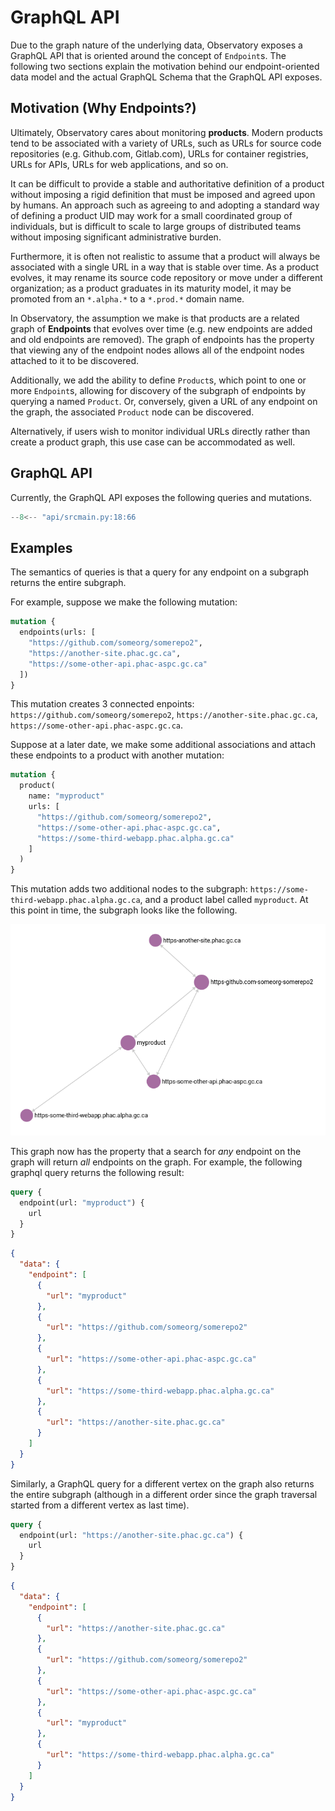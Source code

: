 # GraphQL API

Due to the graph nature of the underlying data, Observatory exposes a GraphQL API that is oriented around the concept of `Endpoint`s. The following two sections explain the motivation behind our endpoint-oriented data model and the actual GraphQL Schema that the GraphQL API exposes.

## Motivation (Why Endpoints?)

Ultimately, Observatory cares about monitoring **products**. Modern products tend to be associated with a variety of URLs, such as URLs for source code repositories (e.g. Github.com, Gitlab.com), URLs for container registries, URLs for APIs, URLs for web applications, and so on.

It can be difficult to provide a stable and authoritative definition of a product without imposing a rigid definition that must be imposed and agreed upon by humans. An approach such as agreeing to and adopting a standard way of defining a product UID may work for a small coordinated group of individuals, but is difficult to scale to large groups of distributed teams without imposing significant administrative burden.

Furthermore, it is often not realistic to assume that a product will always be associated with a single URL in a way that is stable over time. As a product evolves, it may rename its source code repository or move under a different organization; as a product graduates in its maturity model, it may be promoted from an `*.alpha.*` to a `*.prod.*` domain name.

In Observatory, the assumption we make is that products are a related graph of **Endpoints** that evolves over time (e.g. new endpoints are added and old endpoints are removed). The graph of endpoints has the property that viewing any of the endpoint nodes allows all of the endpoint nodes attached to it to be discovered.

Additionally, we add the ability to define `Product`s, which point to one or more `Endpoint`s, allowing for discovery of the subgraph of endpoints by querying a named `Product`. Or, conversely, given a URL of any endpoint on the graph, the associated `Product` node can be discovered.

Alternatively, if users wish to monitor individual URLs directly rather than create a product graph, this use case can be accommodated as well.

## GraphQL API

Currently, the GraphQL API exposes the following queries and mutations.

```python
--8<-- "api/srcmain.py:18:66
```

## Examples

The semantics of queries is that a query for any endpoint on a subgraph returns the entire subgraph.

For example, suppose we make the following mutation:

```graphql
mutation {
  endpoints(urls: [
    "https://github.com/someorg/somerepo2",
    "https://another-site.phac.gc.ca",
    "https://some-other-api.phac-aspc.gc.ca"
  ])
}
```

This mutation creates 3 connected enpoints: `https://github.com/someorg/somerepo2`, `https://another-site.phac.gc.ca`, `https://some-other-api.phac-aspc.gc.ca`.

Suppose at a later date, we make some additional associations and attach these endpoints to a product with another mutation:

```graphql
mutation {
  product(
    name: "myproduct"
    urls: [
      "https://github.com/someorg/somerepo2",
      "https://some-other-api.phac-aspc.gc.ca",
      "https://some-third-webapp.phac.alpha.gc.ca"
    ]  
  )
}
```

This mutation adds two additional nodes to the subgraph: `https://some-third-webapp.phac.alpha.gc.ca`, and a product label called `myproduct`. At this point in time, the subgraph looks like the following.

![Arango graph example](./img/arango-graph-mutation-example.png)

This graph now has the property that a search for *any* endpoint on the graph will return *all* endpoints on the graph. For example, the following graphql query returns the following result:

```graphql
query {
  endpoint(url: "myproduct") {
    url
  }
}
```

```json
{
  "data": {
    "endpoint": [
      {
        "url": "myproduct"
      },
      {
        "url": "https://github.com/someorg/somerepo2"
      },
      {
        "url": "https://some-other-api.phac-aspc.gc.ca"
      },
      {
        "url": "https://some-third-webapp.phac.alpha.gc.ca"
      },
      {
        "url": "https://another-site.phac.gc.ca"
      }
    ]
  }
}
```

Similarly, a GraphQL query for a different vertex on the graph also returns the entire subgraph (although in a different order since the graph traversal started from a different vertex as last time).

```graphql
query {
  endpoint(url: "https://another-site.phac.gc.ca") {
    url
  }
}
```

```json
{
  "data": {
    "endpoint": [
      {
        "url": "https://another-site.phac.gc.ca"
      },
      {
        "url": "https://github.com/someorg/somerepo2"
      },
      {
        "url": "https://some-other-api.phac-aspc.gc.ca"
      },
      {
        "url": "myproduct"
      },
      {
        "url": "https://some-third-webapp.phac.alpha.gc.ca"
      }
    ]
  }
}
```